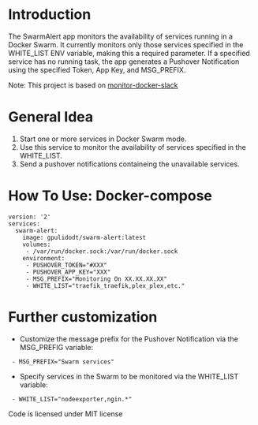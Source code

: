 # Introduction
The SwarmAlert app monitors the availability of services running in a Docker Swarm. It currently monitors only those services specified in the WHITE_LIST ENV variable, making this a required parameter. If a specified service has no running task, the app generates a Pushover Notification using the specified Token, App Key, and MSG_PREFIX.

Note: This project is based on [monitor-docker-slack](https://github.com/DennyZhang/monitor-docker-slack)

# General Idea
1. Start one or more services in Docker Swarm mode.
2. Use this service to monitor the availability of services specified in the WHITE_LIST.
3. Send a pushover notifications containeing the unavailable services.

# How To Use: Docker-compose
```
version: '2'
services:
  swarm-alert:
    image: gpulidodt/swarm-alert:latest
    volumes:
     - /var/run/docker.sock:/var/run/docker.sock
    environment:
     - PUSHOVER_TOKEN="#XXX"
     - PUSHOVER_APP_KEY="XXX"
     - MSG_PREFIX="Monitoring On XX.XX.XX.XX"
     - WHITE_LIST="traefik_traefik,plex_plex,etc."
```

# Further customization
- Customize the message prefix for the Pushover Notification via the MSG_PREFIG variable:
```
 - MSG_PREFIX="Swarm services"
```
- Specify services in the Swarm  to be monitored via the WHITE_LIST variable:
```
 - WHITE_LIST="nodeexporter,ngin.*"
```


Code is licensed under MIT license
